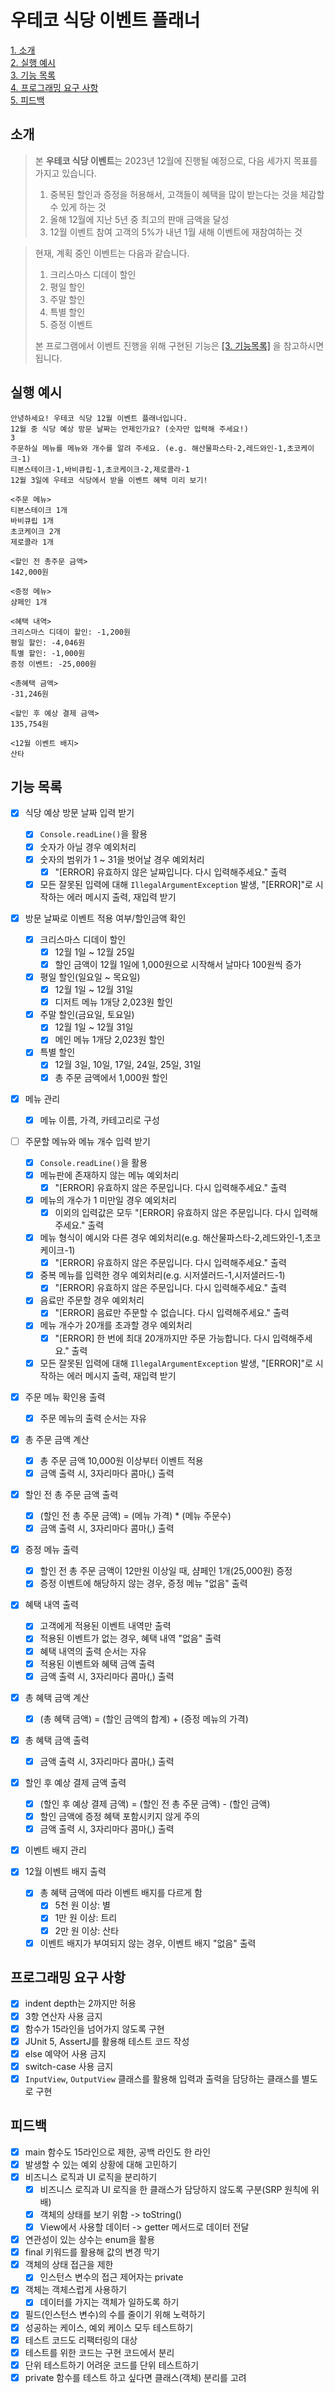 # 우테코 식당 이벤트 플래너

[1. 소개](#소개)  
[2. 실행 예시](#실행-예시)  
[3. 기능 목록](#기능-목록)  
[4. 프로그래밍 요구 사항](#프로그래밍-요구-사항)  
[5. 피드백](#피드백)

## 소개

> 본 **우테코 식당 이벤트**는 2023년 12월에 진행될 예정으로, 다음 세가지 목표를 가지고 있습니다.
> 1) 중복된 할인과 증정을 허용해서, 고객들이 혜택을 많이 받는다는 것을 체감할 수 있게 하는 것
> 2) 올해 12월에 지난 5년 중 최고의 판매 금액을 달성
> 3) 12월 이벤트 참여 고객의 5%가 내년 1월 새해 이벤트에 재참여하는 것

> 현재, 계획 중인 이벤트는 다음과 같습니다.
> 1) 크리스마스 디데이 할인
> 2) 평일 할인
> 3) 주말 할인
> 4) 특별 할인
> 5) 증정 이벤트
>
> 본 프로그램에서 이벤트 진행을 위해 구현된 기능은  [[3. 기능목록]](#기능-목록) 을 참고하시면 됩니다.

## 실행 예시

```
안녕하세요! 우테코 식당 12월 이벤트 플래너입니다.
12월 중 식당 예상 방문 날짜는 언제인가요? (숫자만 입력해 주세요!)
3
주문하실 메뉴를 메뉴와 개수를 알려 주세요. (e.g. 해산물파스타-2,레드와인-1,초코케이크-1)
티본스테이크-1,바비큐립-1,초코케이크-2,제로콜라-1
12월 3일에 우테코 식당에서 받을 이벤트 혜택 미리 보기!
 
<주문 메뉴>
티본스테이크 1개
바비큐립 1개
초코케이크 2개
제로콜라 1개
 
<할인 전 총주문 금액>
142,000원
 
<증정 메뉴>
샴페인 1개
 
<혜택 내역>
크리스마스 디데이 할인: -1,200원
평일 할인: -4,046원
특별 할인: -1,000원
증정 이벤트: -25,000원
 
<총혜택 금액>
-31,246원
 
<할인 후 예상 결제 금액>
135,754원
 
<12월 이벤트 배지>
산타
```

## 기능 목록

- [x] 식당 예상 방문 날짜 입력 받기
    - [x] `Console.readLine()`을 활용
    - [x] 숫자가 아닐 경우 예외처리
    - [x] 숫자의 범위가 1 ~ 31을 벗어날 경우 예외처리
        - [x] "[ERROR] 유효하지 않은 날짜입니다. 다시 입력해주세요." 출력
    - [x] 모든 잘못된 입력에 대해 `IllegalArgumentException` 발생, "[ERROR]"로 시작하는 에러 메시지 출력, 재입력 받기

- [x] 방문 날짜로 이벤트 적용 여부/할인금액 확인
    - [x] 크리스마스 디데이 할인
        - [x] 12월 1일 ~ 12월 25일
        - [x] 할인 금액이 12월 1일에 1,000원으로 시작해서 날마다 100원씩 증가
    - [x] 평일 할인(일요일 ~ 목요일)
        - [x] 12월 1일 ~ 12월 31일
        - [x] 디저트 메뉴 1개당 2,023원 할인
    - [x] 주말 할인(금요일, 토요일)
        - [x] 12월 1일 ~ 12월 31일
        - [x] 메인 메뉴 1개당 2,023원 할인
    - [x] 특별 할인
        - [x] 12월 3일, 10일, 17일, 24일, 25일, 31일
        - [x] 총 주문 금액에서 1,000원 할인

- [x] 메뉴 관리
    - [x] 메뉴 이름, 가격, 카테고리로 구성

- [ ] 주문할 메뉴와 메뉴 개수 입력 받기
    - [x] `Console.readLine()`을 활용
    - [x] 메뉴판에 존재하지 않는 메뉴 예외처리
        - [x] "[ERROR] 유효하지 않은 주문입니다. 다시 입력해주세요." 출력
    - [x] 메뉴의 개수가 1 미만일 경우 예외처리
        - [x] 이외의 입력값은 모두 "[ERROR] 유효하지 않은 주문입니다. 다시 입력해주세요." 출력
    - [x] 메뉴 형식이 예시와 다른 경우 예외처리(e.g. 해산물파스타-2,레드와인-1,초코케이크-1)
        - [x] "[ERROR] 유효하지 않은 주문입니다. 다시 입력해주세요." 출력
    - [x] 중복 메뉴를 입력한 경우 예외처리(e.g. 시저샐러드-1,시저샐러드-1)
        - [x] "[ERROR] 유효하지 않은 주문입니다. 다시 입력해주세요." 출력
    - [x] 음료만 주문할 경우 예외처리
        - [x] "[ERROR] 음료만 주문할 수 없습니다. 다시 입력해주세요." 출력
    - [x] 메뉴 개수가 20개를 초과할 경우 예외처리
        - [x] "[ERROR] 한 번에 최대 20개까지만 주문 가능합니다. 다시 입력해주세요." 출력
    - [x] 모든 잘못된 입력에 대해 `IllegalArgumentException` 발생, "[ERROR]"로 시작하는 에러 메시지 출력, 재입력 받기

- [x] 주문 메뉴 확인용 출력
    - [x] 주문 메뉴의 출력 순서는 자유

- [x] 총 주문 금액 계산
    - [x] 총 주문 금액 10,000원 이상부터 이벤트 적용
    - [x] 금액 출력 시, 3자리마다 콤마(,) 출력

- [x] 할인 전 총 주문 금액 출력
    - [x] (할인 전 총 주문 금액) = (메뉴 가격) * (메뉴 주문수)
    - [x] 금액 출력 시, 3자리마다 콤마(,) 출력

- [x] 증정 메뉴 출력
    - [x] 할인 전 총 주문 금액이 12만원 이상일 때, 샴페인 1개(25,000원) 증정
    - [x] 증정 이벤트에 해당하지 않는 경우, 증정 메뉴 "없음" 출력

- [x] 혜택 내역 출력
    - [x] 고객에게 적용된 이벤트 내역만 출력
    - [x] 적용된 이벤트가 없는 경우, 혜택 내역 "없음" 출력
    - [x] 혜택 내역의 출력 순서는 자유
    - [x] 적용된 이벤트와 혜택 금액 출력
    - [x] 금액 출력 시, 3자리마다 콤마(,) 출력

- [x] 총 혜택 금액 계산
    - [x] (총 혜택 금액) = (할인 금액의 합계) + (증정 메뉴의 가격)

- [x] 총 혜택 금액 출력
    - [x] 금액 출력 시, 3자리마다 콤마(,) 출력

- [x] 할인 후 예상 결제 금액 출력
    - [x] (할인 후 예상 결제 금액) = (할인 전 총 주문 금액) - (할인 금액)
    - [x] 할인 금액에 증정 혜택 포함시키지 않게 주의
    - [x] 금액 출력 시, 3자리마다 콤마(,) 출력

- [x] 이벤트 배지 관리

- [x] 12월 이벤트 배지 출력
    - [x] 총 혜택 금액에 따라 이벤트 배지를 다르게 함
        - [x] 5천 원 이상: 별
        - [x] 1만 원 이상: 트리
        - [x] 2만 원 이상: 산타
    - [x] 이벤트 배지가 부여되지 않는 경우, 이벤트 배지 "없음" 출력

## 프로그래밍 요구 사항

- [x] indent depth는 2까지만 허용
- [x] 3항 연산자 사용 금지
- [x] 함수가 15라인을 넘어가지 않도록 구현
- [x] JUnit 5, AssertJ를 활용해 테스트 코드 작성
- [x] else 예약어 사용 금지
- [x] switch-case 사용 금지
- [x] `InputView`, `OutputView` 클래스를 활용해 입력과 출력을 담당하는 클래스를 별도로 구현

## 피드백

- [x] main 함수도 15라인으로 제한, 공백 라인도 한 라인
- [x] 발생할 수 있는 예외 상황에 대해 고민하기
- [x] 비즈니스 로직과 UI 로직을 분리하기
    - [x] 비즈니스 로직과 UI 로직을 한 클래스가 담당하지 않도록 구분(SRP 원칙에 위배)
    - [x] 객체의 상태를 보기 위함 -> toString()
    - [x] View에서 사용할 데이터 -> getter 메서드로 데이터 전달
- [x] 연관성이 있는 상수는 enum을 활용
- [x] final 키워드를 활용해 값의 변경 막기
- [x] 객체의 상태 접근을 제한
    - [x] 인스턴스 변수의 접근 제어자는 private
- [x] 객체는 객체스럽게 사용하기
    - [x] 데이터를 가지는 객체가 일하도록 하기
- [x] 필드(인스턴스 변수)의 수를 줄이기 위해 노력하기
- [x] 성공하는 케이스, 예외 케이스 모두 테스트하기
- [x] 테스트 코드도 리팩터링의 대상
- [x] 테스트를 위한 코드는 구현 코드에서 분리
- [x] 단위 테스트하기 어려운 코드를 단위 테스트하기
- [x] private 함수를 테스트 하고 싶다면 클래스(객체) 분리를 고려